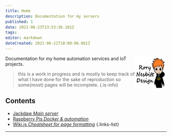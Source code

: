 ```yaml
---
title: Home
description: Documentation for my servers
published: 1
date: 2021-06-23T13:53:36.101Z
tags: 
editor: markdown
dateCreated: 2021-06-21T18:00:06.861Z
---
```


<img src="/assets/general/rnd.png" style="width:100px;height:100px;float:right;">

Documentation for my home automation services and IoT projects.

> this is a work in progress and is mostly to keep track of what I have done for the sake of reproduction so some(most) pages will be incomplete.
{.is-info}

## Contents

- [Jackdaw *Main server*](/jackdaw)  
- [Raspberry Pis *Docker & automation*](/rpi)
- [Wiki.js *Cheatsheet for page formatting*](/wikijs)
{.links-list}

---

